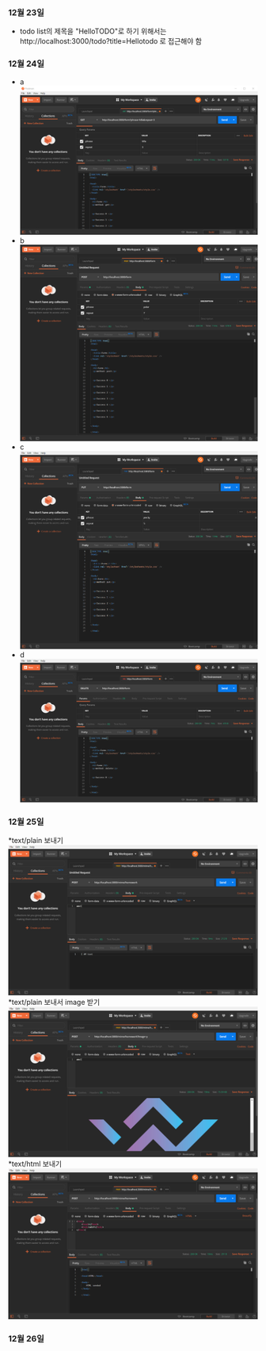 ### 12월 23일
* todo list의 제목을 "HelloTODO"로 하기 위해서는 http://localhost:3000/todo?title=Hellotodo 로 접근해야 함
### 12월 24일
* a
![Alt text](/191224_ScreenShot/a.png)
* b
![Alt text](/191224_ScreenShot/b.png)
* c
![Alt text](/191224_ScreenShot/c.png)
* d
![Alt text](/191224_ScreenShot/d.png)
### 12월 25일
*text/plain 보내기
![Alt text](/191225_ScreenShot/text_plain.png)
*text/plain 보내서 image 받기
![Alt text](/191225_ScreenShot/image.png)
*text/html 보내기
![Alt text](/191225_ScreenShot/text_html.png)
### 12월 26일
